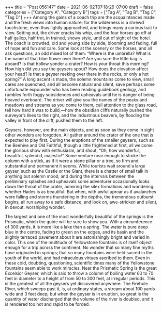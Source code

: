 +++
title = "Post 056147"
date = 2021-06-02T07:18:29-07:00
draft = false
categories = ["Category A", "Category B"]
tags = ["Tag A", "Tag B", "Tag C", "Tag D"]
+++
Among the gains of a coach trip are the acquaintances made and the fresh views into human nature; for the wilderness is a shrewd touchstone, even thus lightly approached, and brings many a curious trait to view. Setting out, the driver cracks his whip, and the four horses go off at half gallop, half trot, in trained, showy style, until out of sight of the hotel. The coach is crowded, old and young side by side, blooming and fading, full of hope and fun and care. Some look at the scenery or the horses, and all ask questions, an odd mixed lot of them: “Where is the umbrella? What is the name of that blue flower over there? Are you sure the little bag is aboard? Is that hollow yonder a crater? How is your throat this morning? How high did you say the geysers spout? How does the elevation affect your head? Is that a geyser reeking over there in the rocks, or only a hot spring?” A long ascent is made, the solemn mountains come to view, small cares are quenched, and all become natural and silent, save perhaps some unfortunate expounder who has been reading guidebook geology, and rumbles forth foggy subsidences and upheavals until he is danger of being heaved overboard. The driver will give you the names of the peaks and meadows and streams as you come to them, call attention to the glass road, tell how hard it was to build,—how the obsidian cliffs naturally pushed the surveyor’s lines to the right, and the industrious beavers, by flooding the valley in front of the cliff, pushed them to the left.

Geysers, however, are the main objects, and as soon as they come in sight other wonders are forgotten. All gather around the crater of the one that is expected to play first. During the eruptions of the smaller geysers, such as the Beehive and Old Faithful, though a little frightened at first, all welcome the glorious show with enthusiasm, and shout, “Oh, how wonderful, beautiful, splendid, majestic!” Some venture near enough to stroke the column with a stick, as if it were a stone pillar or a tree, so firm and substantial and permanent it seems. While tourists wait around a large geyser, such as the Castle or the Giant, there is a chatter of small talk in anything but solemn mood; and during the intervals between the preliminary splashes and upheavals some adventurer occasionally looks down the throat of the crater, admiring the silex formations and wondering whether Hades is as beautiful. But when, with awful uproar as if avalanches were falling and storms thundering in the depths, the tremendous outburst begins, all run away to a safe distance, and look on, awe-stricken and silent, in devout, worshiping wonder.

The largest and one of the most wonderfully beautiful of the springs is the Prismatic, which the guide will be sure to show you. With a circumference of 300 yards, it is more like a lake than a spring. The water is pure deep blue in the centre, fading to green on the edges, and its basin and the slightly terraced pavement about it are astonishingly bright and varied in color. This one of the multitude of Yellowstone fountains is of itself object enough for a trip across the continent. No wonder that so many fine myths have originated in springs; that so many fountains were held sacred in the youth of the world, and had miraculous virtues ascribed to them. Even in these cold, doubting, questioning, scientific times many of the Yellowstone fountains seem able to work miracles. Near the Prismatic Spring is the great Excelsior Geyser, which is said to throw a column of boiling water 60 to 70 feet in diameter to a height of from 50 to 300 feet, at irregular periods. This is the greatest of all the geysers yet discovered anywhere. The Firehole River, which sweeps past it, is, at ordinary states, a stream about 100 yards wide and 3 feet deep; but when the geyser is in eruption, so great is the quantity of water discharged that the volume of the river is doubled, and it is rendered too hot and rapid to be forded.
